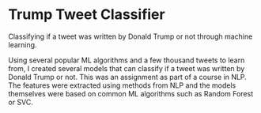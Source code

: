 # Trump Tweet Classifier
Classifying if a tweet was written by Donald Trump or not through machine learning.

Using several popular ML algorithms and a few thousand tweets to learn from, I created several models that can classify if a tweet was written by Donald Trump or not. This was an assignment as part of a course in NLP. The features were extracted using methods from NLP and the models themselves were based on common ML algorithms such as Random Forest or SVC.
